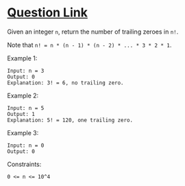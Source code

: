 # [Question Link](https://leetcode.com/problems/factorial-trailing-zeroes/)
Given an integer `n`, return the number of trailing zeroes in  `n!`.

Note that `n! = n * (n - 1) * (n - 2) * ... * 3 * 2 * 1`.

 
Example 1:
```
Input: n = 3
Output: 0
Explanation: 3! = 6, no trailing zero.
```

Example 2:
```
Input: n = 5
Output: 1
Explanation: 5! = 120, one trailing zero.
```

Example 3:
```
Input: n = 0
Output: 0
```
 

Constraints:
```
0 <= n <= 10^4
```
